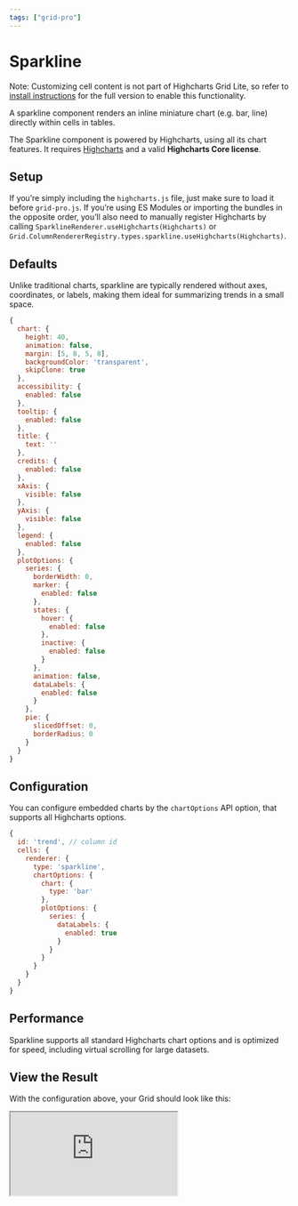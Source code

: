 ```yaml
---
tags: ["grid-pro"]
---
```


# Sparkline

Note: Customizing cell content is not part of Highcharts Grid Lite, so refer to [install instructions](https://www.highcharts.com/docs/dashboards/grid-standalone) for the full version to enable this functionality.

A sparkline component renders an inline miniature chart (e.g. bar, line) directly within cells in tables. 

The Sparkline component is powered by Highcharts, using all its chart features. It requires [Highcharts](https://www.highcharts.com/products/highcharts/) and a valid **Highcharts Core license**.

## Setup
If you’re simply including the `highcharts.js` file, just make sure to load it before `grid-pro.js`. If you’re using ES Modules or importing the bundles in the opposite order, you’ll also need to manually register Highcharts by calling `SparklineRenderer.useHighcharts(Highcharts)` or `Grid.ColumnRendererRegistry.types.sparkline.useHighcharts(Highcharts)`.


## Defaults
Unlike traditional charts, sparkline are typically rendered without axes, coordinates, or labels, making them ideal for summarizing trends in a small space.

```js
{
  chart: {
    height: 40,
    animation: false,
    margin: [5, 8, 5, 8],
    backgroundColor: 'transparent',
    skipClone: true
  },
  accessibility: {
    enabled: false
  },
  tooltip: {
    enabled: false
  },
  title: {
    text: ''
  },
  credits: {
    enabled: false
  },
  xAxis: {
    visible: false
  },
  yAxis: {
    visible: false
  },
  legend: {
    enabled: false
  },
  plotOptions: {
    series: {
      borderWidth: 0,
      marker: {
        enabled: false
      },
      states: {
        hover: {
          enabled: false
        },
        inactive: {
          enabled: false
        }
      },
      animation: false,
      dataLabels: {
        enabled: false
      }
    },
    pie: {
      slicedOffset: 0,
      borderRadius: 0
    }
  }
}
```

## Configuration
You can configure embedded charts by the `chartOptions` API option, that supports all Highcharts options.

```js
{
  id: 'trend', // column id
  cells: {
    renderer: {
      type: 'sparkline',
      chartOptions: {
        chart: {
          type: 'bar'
        },
        plotOptions: {
          series: {
            dataLabels: {
              enabled: true
            }
          }
        }
      }
    }
  }
}
```

## Performance
Sparkline supports all standard Highcharts chart options and is optimized for speed, including virtual scrolling for large datasets.

## View the Result
With the configuration above, your Grid should look like this:

<iframe src="https://www.highcharts.com/samples/embed/grid-pro/demo/sparkline" allow="fullscreen"></iframe>

